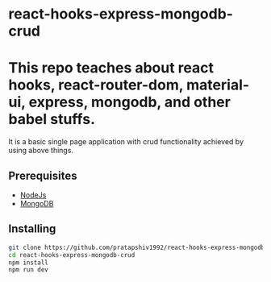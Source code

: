 # react-hooks-express-mongodb-crud

# This repo teaches about react hooks, react-router-dom, material-ui, express, mongodb, and other babel stuffs.
  It is a basic single page application with crud functionality achieved by using above things.

## Prerequisites
* [NodeJs](https://nodejs.org/en/download/)
* [MongoDB](https://www.mongodb.com/download-center/community)

## Installing

```bash
git clone https://github.com/pratapshiv1992/react-hooks-express-mongodb-crud.git
cd react-hooks-express-mongodb-crud
npm install
npm run dev
```


